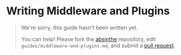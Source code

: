 # Writing Middleware and Plugins

> We're sorry, this guide hasn't been written yet.
>
> You can help! Please fork the [absinthe](https://github.com/absinthe-graphql/absinthe) repository, edit `guides/middleware-and-plugins.md`, and submit a [pull request](https://github.com/absinthe-graphql/absinthe/pulls).
